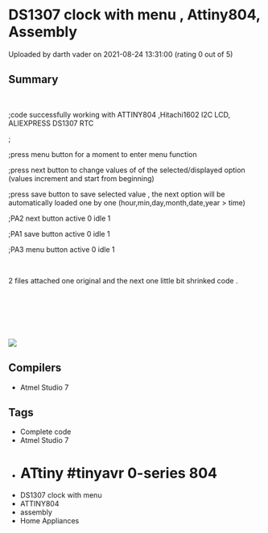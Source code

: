 # DS1307 clock with menu , Attiny804, Assembly

Uploaded by darth vader on 2021-08-24 13:31:00 (rating 0 out of 5)

## Summary

 


;code successfully working with ATTINY804 ,Hitachi1602 I2C LCD, ALIEXPRESS DS1307 RTC  

;  

;press menu button for a moment to enter menu function  

;press next button to change values of of the selected/displayed option (values increment and start from beginning)  

;press save button to save selected value , the next option will be automatically loaded one by one (hour,min,day,month,date,year > time)  

;PA2 next button active 0 idle 1  

;PA1 save button active 0 idle 1  

;PA3 menu button active 0 idle 1


 


2 files attached one original and the next one little bit shrinked code .


 


 


 


![](https://community.atmel.com/sites/default/files/forum-images/455117-body-1629811898-1.jpg)

## Compilers

- Atmel Studio 7

## Tags

- Complete code
- Atmel Studio 7
- # ATtiny #tinyavr 0-series 804
- DS1307 clock with menu
- ATTINY804
- assembly
- Home Appliances
